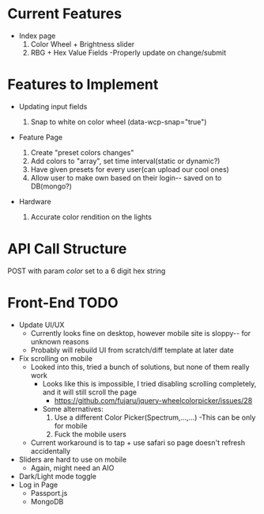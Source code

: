 # Current Features
- Index page
    1. Color Wheel + Brightness slider
    2. RBG + Hex Value Fields
        -Properly update on change/submit

# Features to Implement
- Updating input fields
    1. Snap to white on color wheel (data-wcp-snap="true")

- Feature Page
    1. Create "preset colors changes"
    2. Add colors to "array", set time interval(static or dynamic?)
    3. Have given presets for every user(can upload our cool ones)
    4. Allow user to make own based on their login-- saved on to DB(mongo?)
    
- Hardware
    1. Accurate color rendition on the lights

# API Call Structure
POST with param *color* set to a 6 digit hex string

# Front-End TODO
- Update UI/UX
    - Currently looks fine on desktop, however mobile site is sloppy-- for unknown reasons
    - Probably will rebuild UI from scratch/diff template at later date
- Fix scrolling on mobile
    - Looked into this, tried a bunch of solutions, but none of them really work
        - Looks like this is impossible, I tried disabling scrolling completely, and it will still scroll the page
            - https://github.com/fujaru/jquery-wheelcolorpicker/issues/28
        - Some alternatives: 
            1. Use a different Color Picker(Spectrum,...,...)
                -This can be only for mobile
            2. Fuck the mobile users
    - Current workaround is to tap + use safari so page doesn't refresh accidentally
- Sliders are hard to use on mobile
    - Again, might need an AIO
- Dark/Light mode toggle
- Log in Page
    - Passport.js
    - MongoDB

    



